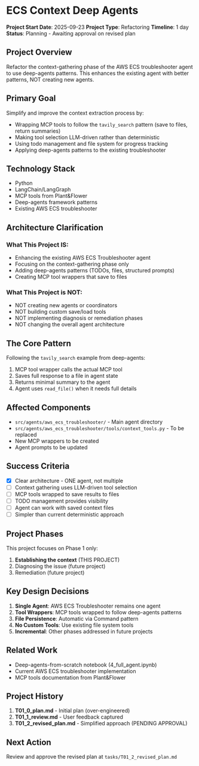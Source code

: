 # ECS Context Deep Agents

**Project Start Date**: 2025-09-23
**Project Type**: Refactoring
**Timeline**: 1 day
**Status**: Planning - Awaiting approval on revised plan

## Project Overview

Refactor the context-gathering phase of the AWS ECS troubleshooter agent to use deep-agents patterns. This enhances the existing agent with better patterns, NOT creating new agents.

## Primary Goal

Simplify and improve the context extraction process by:
- Wrapping MCP tools to follow the `tavily_search` pattern (save to files, return summaries)
- Making tool selection LLM-driven rather than deterministic
- Using todo management and file system for progress tracking
- Applying deep-agents patterns to the existing troubleshooter

## Technology Stack

- Python
- LangChain/LangGraph
- MCP tools from Plant&Flower
- Deep-agents framework patterns
- Existing AWS ECS troubleshooter

## Architecture Clarification

### What This Project IS:
- Enhancing the existing AWS ECS Troubleshooter agent
- Focusing on the context-gathering phase only
- Adding deep-agents patterns (TODOs, files, structured prompts)
- Creating MCP tool wrappers that save to files

### What This Project is NOT:
- NOT creating new agents or coordinators
- NOT building custom save/load tools
- NOT implementing diagnosis or remediation phases
- NOT changing the overall agent architecture

## The Core Pattern

Following the `tavily_search` example from deep-agents:
1. MCP tool wrapper calls the actual MCP tool
2. Saves full response to a file in agent state
3. Returns minimal summary to the agent
4. Agent uses `read_file()` when it needs full details

## Affected Components

- `src/agents/aws_ecs_troubleshooter/` - Main agent directory
- `src/agents/aws_ecs_troubleshooter/tools/context_tools.py` - To be replaced
- New MCP wrappers to be created
- Agent prompts to be updated

## Success Criteria

- [x] Clear architecture - ONE agent, not multiple
- [ ] Context gathering uses LLM-driven tool selection
- [ ] MCP tools wrapped to save results to files
- [ ] TODO management provides visibility
- [ ] Agent can work with saved context files
- [ ] Simpler than current deterministic approach

## Project Phases

This project focuses on Phase 1 only:
1. **Establishing the context** (THIS PROJECT)
2. Diagnosing the issue (future project)
3. Remediation (future project)

## Key Design Decisions

1. **Single Agent**: AWS ECS Troubleshooter remains one agent
2. **Tool Wrappers**: MCP tools wrapped to follow deep-agents patterns
3. **File Persistence**: Automatic via Command pattern
4. **No Custom Tools**: Use existing file system tools
5. **Incremental**: Other phases addressed in future projects

## Related Work

- Deep-agents-from-scratch notebook (4_full_agent.ipynb)
- Current AWS ECS troubleshooter implementation
- MCP tools documentation from Plant&Flower

## Project History

1. **T01_0_plan.md** - Initial plan (over-engineered)
2. **T01_1_review.md** - User feedback captured
3. **T01_2_revised_plan.md** - Simplified approach (PENDING APPROVAL)

## Next Action

Review and approve the revised plan at `tasks/T01_2_revised_plan.md`
